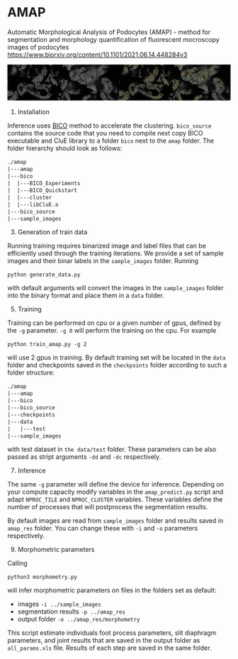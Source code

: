 # AMAP
Automatic Morphological Analysis of Podocytes (AMAP) - method for segmentation and morphology quantification of fluorescent mocroscopy images of podocytes https://www.biorxiv.org/content/10.1101/2021.06.14.448284v3

![AMAP Results](figures/fig1.png)

1. Installation

Inference uses [BICO](https://ls2-www.cs.tu-dortmund.de/grav/en/bico) method to accelerate the clustering. `bico_source` contains the source code that you need to compile next copy BICO executable and CluE library to a folder `bico` next to the `amap` folder. The folder hierarchy should look as follows:

```
./amap
|---amap
|---bico
|  |---BICO_Experiments
|  |---BICO_Quickstart
|  |---cluster
|  |---libCluE.a
|---bico_source
|---sample_images
```


3. Generation of train data

Running training requires binarized image and label files that can be efficiently used through the training iterations. We provide a set of sample images and their binar labels in the `sample_images` folder. Running
```
python generate_data.py
``` 
with default arguments will convert the images in the `sample_images` folder into the binary format and place them in a `data` folder.

5. Training

Training can be performed on cpu or a given number of gpus, defined by the `-g` parameter. `-g 0` will perform the training on the cpu. For example
```
python train_amap.py -g 2
```
will use 2 gpus in training.
By default training set will be located in the `data` folder and checkpoints saved in the `checkpoints` folder according to such a folder structure:
```
./amap
|---amap
|---bico
|---bico_source
|---checkpoints
|---data
|   |---test
|---sample_images
```
with test dataset in `the data/test` folder. These parameters can be also passed as stript arguments `-dd` and `-dc` respectively.

7. Inference

The same `-g` parameter will define the device for inference. Depending on your compute capacity modify variables in the `amap_predict.py` script and adapt `NPROC_TILE` and `NPROC_CLUSTER` variables. These variables define the number of processes that will postprocess the segmentation results.

By default images are read from `sample_images` folder and results saved in `amap_res` folder. You can change these with `-i` and `-o` parameters respectively.


9. Morphometric parameters

Calling
```
python3 morphometry.py
```
will infer morphometric parameters on files in the folders set as default:
- images `-i ../sample_images`
- segmentation results `-p ../amap_res`
- output folder `-o ../amap_res/morphometry`

This script estimate individuals foot process parameters, slit diaphragm parameters, and joint results that are saved in the output folder as `all_params.xls` file. Results of each step are saved in the same folder.


